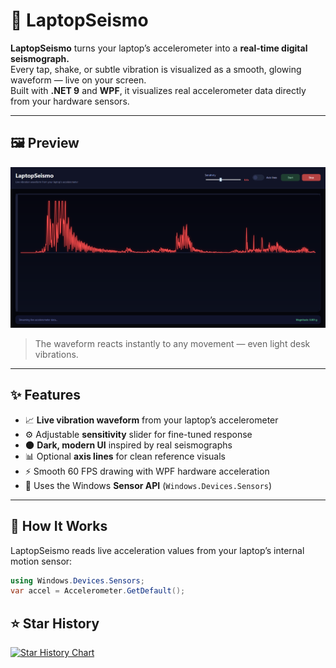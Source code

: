 # 🌋 LaptopSeismo

**LaptopSeismo** turns your laptop’s accelerometer into a **real-time digital seismograph.**  
Every tap, shake, or subtle vibration is visualized as a smooth, glowing waveform — live on your screen.  
Built with **.NET 9** and **WPF**, it visualizes real accelerometer data directly from your hardware sensors.

---

## 🖼️ Preview

![LaptopSeismo Demo](demo.png)

> The waveform reacts instantly to any movement — even light desk vibrations.

---




## ✨ Features

- 📈 **Live vibration waveform** from your laptop’s accelerometer  
- ⚙️ Adjustable **sensitivity** slider for fine-tuned response  
- 🌑 **Dark, modern UI** inspired by real seismographs  
- 📊 Optional **axis lines** for clean reference visuals  
- ⚡ Smooth 60 FPS drawing with WPF hardware acceleration  
- 🧭 Uses the Windows **Sensor API** (`Windows.Devices.Sensors`)  

---

## 🧠 How It Works

LaptopSeismo reads live acceleration values from your laptop’s internal motion sensor:

```csharp
using Windows.Devices.Sensors;
var accel = Accelerometer.GetDefault();
```

## ⭐ Star History

[![Star History Chart](https://api.star-history.com/svg?repos=MatthewTheDev166/LaptopSeismo&type=date&legend=top-left)](https://www.star-history.com/#MatthewTheDev166/LaptopSeismo&type=date&legend=top-left)
